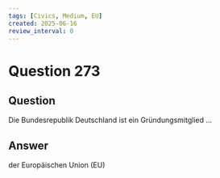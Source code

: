 ```yaml
---
tags: [Civics, Medium, EU]
created: 2025-06-16
review_interval: 0
---
```


# Question 273

## Question

Die Bundesrepublik Deutschland ist ein Gründungsmitglied …

## Answer

der Europäischen Union (EU)
